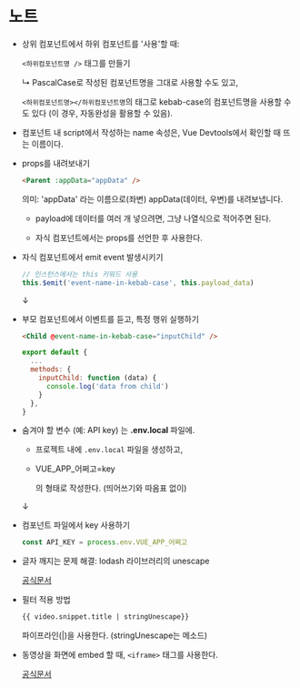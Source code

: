 # 노트

- 상위 컴포넌트에서 하위 컴포넌트를 '사용'할 때:

  `<하위컴포넌트명 />` 태그를 만들기

  ↳ PascalCase로 작성된 컴포넌트명을 그대로 사용할 수도 있고,

  `<하위컴포넌트명></하위컴포넌트명`의 태그로 kebab-case의 컴포넌트명을 사용할 수도 있다 (이 경우, 자동완성을 활용할 수 있음).

- 컴포넌트 내 script에서 작성하는 name 속성은, Vue Devtools에서 확인할 때 뜨는 이름이다.

- props를 내려보내기

  ```html
  <Parent :appData="appData" />
  ```

  의미: 'appData' 라는 이름으로(좌변) appData(데이터, 우변)를 내려보냅니다.

  - payload에 데이터를 여러 개 넣으려면, 그냥 나열식으로 적어주면 된다.

  - 자식 컴포넌트에서는 props를 선언한 후 사용한다.

- 자식 컴포넌트에서 emit event 발생시키기

  ```javascript
  // 인스턴스에서는 this 키워드 사용
  this.$emit('event-name-in-kebab-case', this.payload_data)
  ```

  ↓

- 부모 컴포넌트에서 이벤트를 듣고, 특정 행위 실행하기

  ```html
  <Child @event-name-in-kebab-case="inputChild" />
  ```

  ```javascript
  export default {
    ...
    methods: {
      inputChild: function (data) {
        console.log('data from child')
      }
    },
  }
  ```

  

- 숨겨야 할 변수 (예: API key) 는 **.env.local** 파일에.

  - 프로젝트 내에 `.env.local` 파일을 생성하고,

  - VUE_APP_어쩌고=key

    의 형태로 작성한다. (띄어쓰기와 따옴표 없이)

  ↓

- 컴포넌트 파일에서 key 사용하기

  ```javascript
  const API_KEY = process.env.VUE_APP_어쩌고
  ```

- 글자 깨지는 문제 해결: lodash 라이브러리의 unescape

  [공식문서](https://lodash.com/docs/4.17.15#unescape)

- 필터 적용 방법

  ```html
  {{ video.snippet.title | stringUnescape}}
  ```

  파이프라인(|)을 사용한다. (stringUnescape는 메소드)

- 동영상을 화면에 embed 할 때, `<iframe>` 태그를 사용한다.

  [공식문서](https://developers.google.com/youtube/player_parameters)

